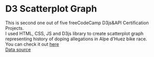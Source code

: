 # D3 Scatterplot Graph
This is second one out of five freeCodeCamp D3js&amp;API Certification Projects.  
I used HTML, CSS, JS and D3js library to create scatterplot graph representing history of doping allegations in Alpe d'Huez bike race.  
You can check it out [here](https://wojwozniak.github.io/d3-barchart/)  
[Data source](https://raw.githubusercontent.com/FreeCodeCamp/ProjectReferenceData/master/cyclist-data.json)

